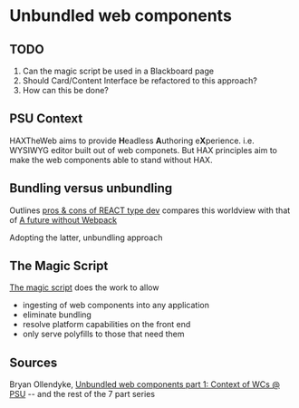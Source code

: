 # Unbundled web components

## TODO

1. Can the magic script be used in a Blackboard page
1. Should Card/Content Interface be refactored to this approach?
2. How can this be done?

## PSU Context

HAXTheWeb aims to provide **H**eadless **A**uthoring e**X**perience. i.e. WYSIWYG editor built out of web componets. But HAX principles aim to make the web components able to stand without HAX.

## Bundling versus unbundling

Outlines [pros & cons of REACT type dev](https://dev.to/btopro/unbundled-web-components-part-2-bundling-vs-unbundled-movements-597i) compares this worldview with that of [A future without Webpack](https://www.pika.dev/blog/pika-web-a-future-without-webpack)

Adopting the latter, unbundling approach

## The Magic Script

[The magic script](https://github.com/elmsln/unbundled-webcomponents) does the work to allow

- ingesting of web components into any application
- eliminate bundling
- resolve platform capabilities on the front end
- only serve polyfills to those that need them



## Sources

Bryan Ollendyke, [Unbundled web components part 1: Context of WCs @ PSU](https://dev.to/btopro/part-1-how-penn-state-unbundles-web-components-for-cdn-deployments-20di) -- and the rest of the 7 part series